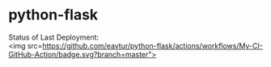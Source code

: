 # python-flask


Status of Last Deployment:<br>
<img src=https://github.com/eavtur/python-flask/actions/workflows/My-CI-GitHub-Action/badge.svg?branch=master"><br>


                                                                                                     

